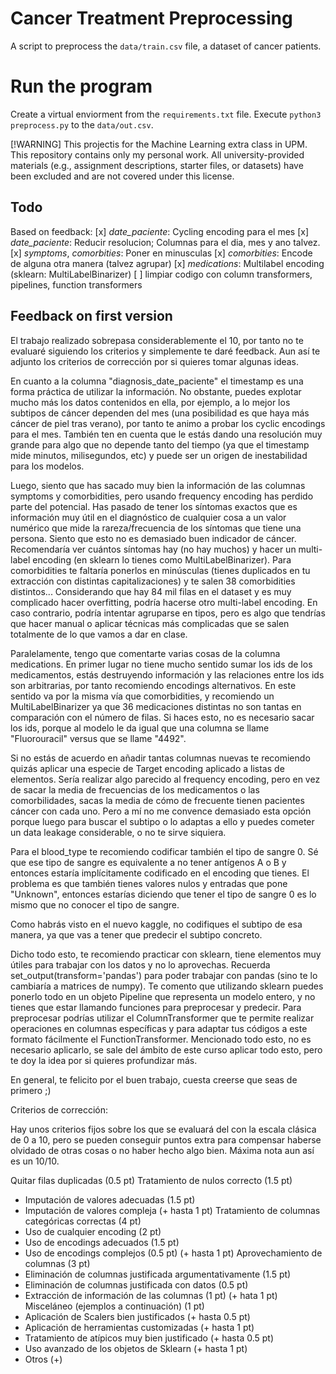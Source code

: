 # Cancer Treatment Preprocessing
A script to preprocess the `data/train.csv` file, a dataset of cancer patients.

# Run the program
Create a virtual enviorment from the `requirements.txt` file.
Execute `python3 preprocess.py` to the `data/out.csv`.

[!WARNING]
This projectis for the Machine Learning extra class in UPM. This repository contains only my personal work. All university-provided materials (e.g., assignment descriptions, starter files, or datasets) have been excluded and are not covered under this license.

## Todo 
Based on feedback: 
 [x] *date_paciente*: Cycling encoding para el mes
 [x] *date_paciente*: Reducir resolucion; Columnas para el dia, mes y ano talvez.
 [x] *symptoms*, *comorbities*: Poner en minusculas 
 [x] *comorbities*: Encode de alguna otra manera (talvez agrupar) 
 [x] *medications*: Multilabel encoding (sklearn: MultiLabelBinarizer) 
 [ ] limpiar codigo con column transformers, pipelines, function transformers
 

## Feedback on first version
El trabajo realizado sobrepasa considerablemente el 10, por tanto no te evaluaré siguiendo los criterios y simplemente te daré feedback. Aun así te adjunto los criterios de corrección por si quieres tomar algunas ideas.

En cuanto a la columna "diagnosis_date_paciente" el timestamp es una forma práctica de utilizar la información. No obstante, puedes explotar mucho más los datos contenidos en ella, por ejemplo, a lo mejor los subtipos de cáncer dependen del mes (una posibilidad es que haya más cáncer de piel tras verano), por tanto te animo a probar los cyclic encodings para el mes. También ten en cuenta que le estás dando una resolución muy grande para algo que no depende tanto del tiempo (ya que el timestamp mide minutos, milisegundos, etc) y puede ser un origen de inestabilidad para los modelos.

Luego, siento que has sacado muy bien la información de las columnas symptoms y comorbidities, pero usando frequency encoding has perdido parte del potencial. Has pasado de tener los síntomas exactos que es información muy útil en el diagnóstico de cualquier cosa a un valor numérico que mide la rareza/frecuencia de los síntomas que tiene una persona. Siento que esto no es demasiado buen indicador de cáncer. Recomendaría ver cuántos síntomas hay (no hay muchos) y hacer un multi-label encoding (en sklearn lo tienes como MultiLabelBinarizer). Para comorbidities te faltaría ponerlos en minúsculas (tienes duplicados en tu extracción con distintas capitalizaciones) y te salen 38 comorbidities distintos... Considerando que hay 84 mil filas en el dataset y es muy complicado hacer overfitting, podría hacerse otro multi-label encoding. En caso contrario, podría intentar agruparse en tipos, pero es algo que tendrías que hacer manual o aplicar técnicas más complicadas que se salen totalmente de lo que vamos a dar en clase.

Paralelamente, tengo que comentarte varias cosas de la columna medications. En primer lugar no tiene mucho sentido sumar los ids de los medicamentos, estás destruyendo información y las relaciones entre los ids son arbitrarias, por tanto recomiendo encodings alternativos. En este sentido va por la misma vía que comorbidities, y recomiendo un MultiLabelBinarizer ya que 36 medicaciones distintas no son tantas en comparación con el número de filas. Si haces esto, no es necesario sacar los ids, porque al modelo le da igual que una columna se llame "Fluorouracil" versus que se llame "4492".

Si no estás de acuerdo en añadir tantas columnas nuevas te recomiendo quizás aplicar una especie de Target encoding aplicado a listas de elementos. Sería realizar algo parecido al frequency encoding, pero en vez de sacar la media de frecuencias de los medicamentos o las comorbilidades, sacas la media de cómo de frecuente tienen pacientes cáncer con cada uno. Pero a mí no me convence demasiado esta opción porque luego para buscar el subtipo o lo adaptas a ello y puedes cometer un data leakage considerable, o no te sirve siquiera.

Para el blood_type te recomiendo codificar también el tipo de sangre 0. Sé que ese tipo de sangre es equivalente a no tener antígenos A o B y entonces estaría implícitamente codificado en el encoding que tienes. El problema es que también tienes valores nulos y entradas que pone "Unknown", entonces estarías diciendo que tener el tipo de sangre 0 es lo mismo que no conocer el tipo de sangre.

Como habrás visto en el nuevo kaggle, no codifiques el subtipo de esa manera, ya que vas a tener que predecir el subtipo concreto.

Dicho todo esto, te recomiendo practicar con sklearn, tiene elementos muy útiles para trabajar con los datos y no lo aprovechas. Recuerda set_output(transform='pandas') para poder trabajar con pandas (sino te lo cambiaría a matrices de numpy). Te comento que utilizando sklearn puedes ponerlo todo en un objeto Pipeline que representa un modelo entero, y no tienes que estar llamando funciones para preprocesar y predecir. Para preprocesar podrías utilizar el ColumnTransformer que te permite realizar operaciones en columnas específicas y para adaptar tus códigos a este formato fácilmente el FunctionTransformer. Mencionado todo esto, no es necesario aplicarlo, se sale del ámbito de este curso aplicar todo esto, pero te doy la idea por si quieres profundizar más.

En general, te felicito por el buen trabajo, cuesta creerse que seas de primero ;)

Criterios de corrección:

Hay unos criterios fijos sobre los que se evaluará del con la escala clásica de 0 a 10, pero se pueden conseguir puntos extra para compensar haberse olvidado de otras cosas o no haber hecho algo bien. Máxima nota aun así es un 10/10.

Quitar filas duplicadas (0.5 pt)
Tratamiento de nulos correcto (1.5 pt)
- Imputación de valores adecuadas (1.5 pt)
- Imputación de valores compleja (+ hasta 1 pt)
Tratamiento de columnas categóricas correctas (4 pt)
- Uso de cualquier encoding (2 pt)
- Uso de encodings adecuados (1.5 pt)
- Uso de encodings complejos (0.5 pt) (+ hasta 1 pt)
Aprovechamiento de columnas (3 pt)
- Eliminación de columnas justificada argumentativamente (1.5 pt)
- Eliminación de columnas justificada con datos (0.5 pt)
- Extracción de información de las columnas (1 pt) (+ hata 1 pt)
Misceláneo (ejemplos a continuación) (1 pt)
- Aplicación de Scalers bien justificados (+ hasta 0.5 pt)
- Aplicación de herramientas customizadas (+ hasta 1 pt)
- Tratamiento de atípicos muy bien justificado (+ hasta 0.5 pt)
- Uso avanzado de los objetos de Sklearn (+ hasta 1 pt)
- Otros (+)
